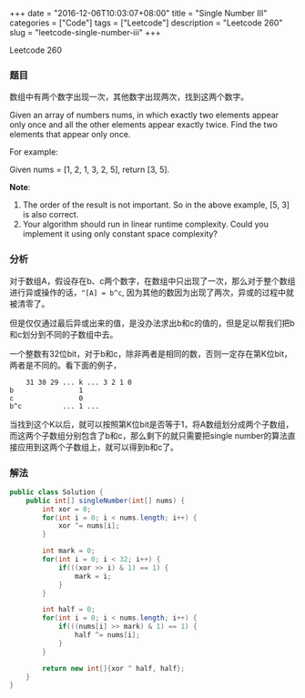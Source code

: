 +++
date = "2016-12-06T10:03:07+08:00"
title = "Single Number III"
categories = ["Code"]
tags = ["Leetcode"]
description = "Leetcode 260"
slug = "leetcode-single-number-iii"
+++


Leetcode 260

### 题目

数组中有两个数字出现一次，其他数字出现两次，找到这两个数字。

Given an array of numbers nums, in which exactly two elements appear only once and all the other elements appear exactly twice. Find the two elements that appear only once.

For example:

Given nums = [1, 2, 1, 3, 2, 5], return [3, 5].

__Note__:

1. The order of the result is not important. So in the above example, [5, 3] is also correct.
2. Your algorithm should run in linear runtime complexity. Could you implement it using only constant space complexity?

### 分析

对于数组A，假设存在b、c两个数字，在数组中只出现了一次，那么对于整个数组进行异或操作的话，`^[A] = b^c`,  因为其他的数因为出现了两次，异或的过程中就被清零了。

但是仅仅通过最后异或出来的值，是没办法求出b和c的值的，但是足以帮我们把b和c划分到不同的子数组中去。

一个整数有32位bit，对于b和c，除非两者是相同的数，否则一定存在第K位bit，两者是不同的。看下面的例子，

```
    31 30 29 ... k ... 3 2 1 0
b                1
c                0
b^c          ... 1 ...
```

当找到这个K以后，就可以按照第K位bit是否等于1，将A数组划分成两个子数组，而这两个子数组分别包含了b和c，那么剩下的就只需要把single number的算法直接应用到这两个子数组上，就可以得到b和c了。

### 解法

```java
public class Solution {
    public int[] singleNumber(int[] nums) {
        int xor = 0;
        for(int i = 0; i < nums.length; i++) {
            xor ^= nums[i];
        }

        int mark = 0;
        for(int i = 0; i < 32; i++) {
            if(((xor >> i) & 1) == 1) {
                mark = i;
            }
        }

        int half = 0;
        for(int i = 0; i < nums.length; i++) {
            if(((nums[i] >> mark) & 1) == 1) {
                half ^= nums[i];
            }
        }

        return new int[]{xor ^ half, half};
    }
}
```